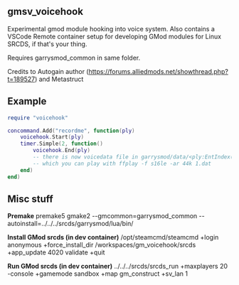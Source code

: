 ## gmsv_voicehook

Experimental gmod module hooking into voice system. Also contains a VSCode Remote container setup for developing GMod modules for Linux SRCDS, if that's your thing.

Requires garrysmod_common in same folder.

Credits to Autogain author (https://forums.alliedmods.net/showthread.php?t=189527) and Metastruct

## Example

```lua
require "voicehook"

concommand.Add("recordme", function(ply)
    voicehook.Start(ply)
    timer.Simple(2, function()
        voicehook.End(ply)
        -- there is now voicedata file in garrysmod/data/<ply:EntIndex()>.dat
        -- which you can play with ffplay -f s16le -ar 44k 1.dat
    end)
end)

```

## Misc stuff

**Premake**
premake5 gmake2 --gmcommon=garrysmod_common --autoinstall=../../../srcds/garrysmod/lua/bin/

**Install GMod srcds (in dev container)**
/opt/steamcmd/steamcmd +login anonymous +force_install_dir /workspaces/gm_voicehook/srcds +app_update 4020 validate +quit

**Run GMod srcds (in dev container)**
../../../srcds/srcds_run +maxplayers 20 -console +gamemode sandbox +map gm_construct +sv_lan 1
